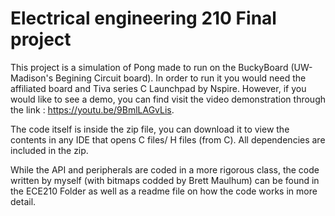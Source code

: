 # Electrical engineering 210 Final project
This project is a simulation of Pong made to run on the BuckyBoard (UW-Madison's Begining Circuit board).
In order to run it you would need the affiliated board and Tiva series C Launchpad by Nspire. 
However, if you would like to see a demo, you can find visit the video demonstration through the link : 
https://youtu.be/9BmlLAGvLis.

The code itself is inside the zip file, you can download it to view the contents in any IDE that opens C files/ H files (from C). All dependencies are included in the zip.

While the API and peripherals are coded in a more rigorous class, the code written by myself (with bitmaps codded by Brett Maulhum) can be found in the ECE210 Folder as well as a readme file on how the code works in more detail. 
